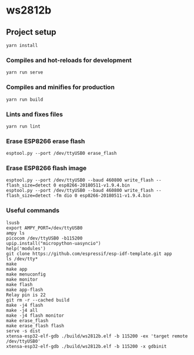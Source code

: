 # ws2812b

## Project setup
```
yarn install
```

### Compiles and hot-reloads for development
```
yarn run serve
```

### Compiles and minifies for production
```
yarn run build
```

### Lints and fixes files
```
yarn run lint
```

### Erase ESP8266 erase flash
```
esptool.py --port /dev/ttyUSB0 erase_flash
```

### Erase ESP8266 flash image
```
esptool.py --port /dev/ttyUSB0 --baud 460800 write_flash --flash_size=detect 0 esp8266-20180511-v1.9.4.bin
esptool.py --port /dev/ttyUSB0 --baud 460800 write_flash --flash_size=detect -fm dio 0 esp8266-20180511-v1.9.4.bin
```

### Useful commands
```
lsusb
export AMPY_PORT=/dev/ttyUSB0
ampy ls
picocom /dev/ttyUSB0 -b115200
upip.install("micropython-uasyncio")
help('modules')
git clone https://github.com/espressif/esp-idf-template.git app
ls /dev/tty*
make
make app
make menuconfig
make monitor
make flash
make app-flash
Relay pin is 22
git rm -r --cached build
make -j4 flash
make -j4 all
make -j4 flash monitor
make erase_flash
make erase_flash flash
serve -s dist
xtensa-esp32-elf-gdb ./build/ws2812b.elf -b 115200 -ex 'target remote /dev/ttyUSB0'
xtensa-esp32-elf-gdb ./build/ws2812b.elf -b 115200 -x gdbinit
```
